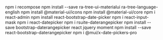 npm i recompose
npm install --save ra-tree-ui-materialui ra-tree-language-english
npm install @material-ui/icons
npm install @material-ui/core
npm i react-admin
npm install react-bootstrap-date-picker
npm i react-input-mask
npm i react-datepicker
npm i rsuite-daterangepicker
npm install --save bootstrap-daterangepicker react jquery moment
npm install --save react-bootstrap-daterangepicker
npm i @mui/x-date-pickers-pro